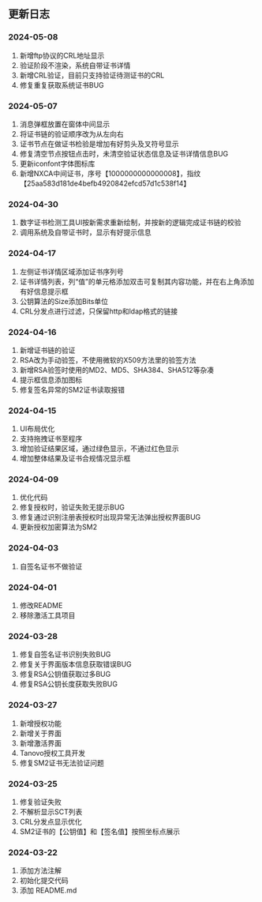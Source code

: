 ## 更新日志

### 2024-05-08

1. 新增ftp协议的CRL地址显示
2. 验证阶段不渲染，系统自带证书详情
3. 新增CRL验证，目前只支持验证待测证书的CRL
4. 修复重复获取系统证书BUG

### 2024-05-07

1. 消息弹框放置在窗体中间显示
2. 将证书链的验证顺序改为从左向右
3. 证书节点在做证书检验是增加有好剪头及叉符号显示
4. 修复清空节点按钮点击时，未清空验证状态信息及证书详情信息BUG
5. 更新iconfont字体图标库
6. 新增NXCA中间证书，序号【1000000000000008】，指纹【25aa583d181de4befb4920842efcd57d1c538f14】

### 2024-04-30

1. 数字证书检测工具UI按新需求重新绘制，并按新的逻辑完成证书链的校验
2. 调用系统及自带证书时，显示有好提示信息

### 2024-04-17

1. 左侧证书详情区域添加证书序列号
2. 证书详情列表，列“值”的单元格添加双击可复制其内容功能，并在右上角添加有好信息提示框
3. 公钥算法的Size添加Bits单位
4. CRL分发点进行过滤，只保留http和ldap格式的链接

### 2024-04-16

1. 新增证书链的验证
2. RSA改为手动验签，不使用微软的X509方法里的验签方法
3. 新增RSA验签时使用的MD2、MD5、SHA384、SHA512等杂凑
4. 提示框信息添加图标
5. 修复签名异常的SM2证书读取报错

### 2024-04-15

1. UI布局优化
2. 支持拖拽证书至程序
3. 增加验证结果区域，通过绿色显示，不通过红色显示
4. 增加整体结果及证书合规情况显示框

### 2024-04-09

1. 优化代码
2. 修复授权时，验证失败无提示BUG
3. 修复通过识别注册表授权时出现异常无法弹出授权界面BUG
4. 更新授权加密算法为SM2

### 2024-04-03

1. 自签名证书不做验证

### 2024-04-01

1. 修改README
2. 移除激活工具项目

### 2024-03-28

1. 修复自签名证书识别失败BUG
2. 修复关于界面版本信息获取错误BUG
3. 修复RSA公钥值获取过多BUG
4. 修复RSA公钥长度获取失败BUG

### 2024-03-27

1. 新增授权功能
2. 新增关于界面
3. 新增激活界面
4. Tanovo授权工具开发
5. 修复SM2证书无法验证问题

### 2024-03-25

1. 修复验证失败
2. 不解析显示SCT列表
3. CRL分发点显示优化
4. SM2证书的【公钥值】和【签名值】按照坐标点展示

### 2024-03-22

1. 添加方法注解
2. 初始化提交代码
3. 添加 README.md